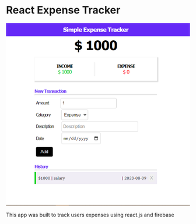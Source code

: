 # React Expense Tracker

!['photo of the app'](image.png)

This app was built to track users expenses using react.js and firebase